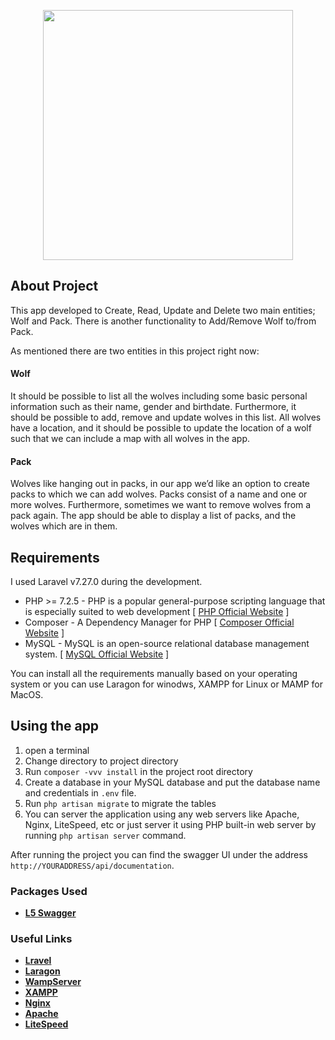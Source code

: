 <p align="center"><img src="https://wolfpackit.nl/wp-content/uploads/2018/10/Wolfpack_logo.jpg" width="400"></p>

## About Project

This app developed to Create, Read, Update and Delete two main entities; Wolf and Pack.
There is another functionality to Add/Remove Wolf to/from Pack.

As mentioned there are two entities in this project right now:

#### Wolf

It should be possible to list all the wolves including some basic personal information
such as their name, gender and birthdate. Furthermore, it should be possible to add,
remove and update wolves in this list. All wolves have a location, and it should be
possible to update the location of a wolf such that we can include a map with all wolves
in the app.


#### Pack

Wolves like hanging out in packs, in our app we’d like an option to create packs to which
we can add wolves. Packs consist of a name and one or more wolves. Furthermore,
sometimes we want to remove wolves from a pack again. The app should be able to
display a list of packs, and the wolves which are in them.

## Requirements

I used Laravel v7.27.0 during the development.

-   PHP >= 7.2.5 - PHP is a popular general-purpose scripting language that is especially suited to web development
[ [PHP Official Website](https://www.php.net/) ]
-   Composer - A Dependency Manager for PHP
[ [Composer Official Website](https://getcomposer.org/) ]
- MySQL - MySQL is an open-source relational database management system.
[ [MySQL Official Website](https://www.mysql.com/) ]

You can install all the requirements manually based on your operating system or you can use Laragon for winodws, XAMPP for Linux or MAMP for MacOS.

## Using the app
1. open a terminal
2. Change directory to project directory
3. Run ``composer -vvv install`` in the project root directory
4. Create a database in your MySQL database and put the database name and credentials in ``.env`` file.
5. Run ``php artisan migrate`` to migrate the tables
6. You can server the application using any web servers like Apache, Nginx, LiteSpeed, etc or just
server it using PHP built-in web server by running ``php artisan server`` command.

After running the project you can find the swagger UI under the address ``http://YOURADDRESS/api/documentation``.


### Packages Used

- **[L5 Swagger](https://github.com/DarkaOnLine/L5-Swagger)**


### Useful Links

- **[Lravel](https://laravel.com/)**
- **[Laragon](https://laragon.org/)**
- **[WampServer](https://www.wampserver.com/en/)**
- **[XAMPP](https://www.apachefriends.org/index.html)**
- **[Nginx](https://www.nginx.com/)**
- **[Apache](https://httpd.apache.org/)**
- **[LiteSpeed](https://www.litespeedtech.com/products/litespeed-web-server)**
